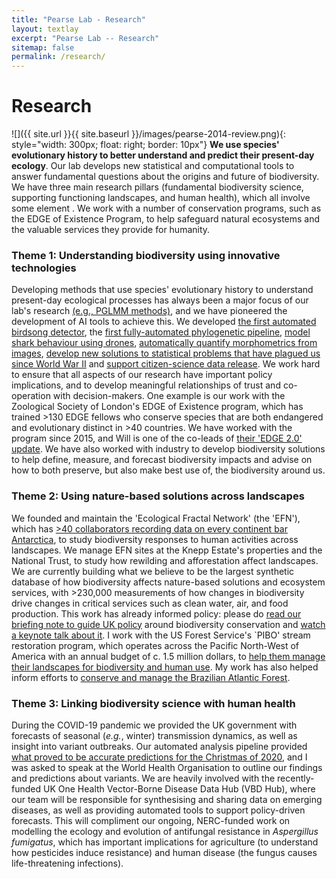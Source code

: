```yaml
---
title: "Pearse Lab - Research"
layout: textlay
excerpt: "Pearse Lab -- Research"
sitemap: false
permalink: /research/
---
```


# Research

 ![]({{ site.url }}{{ site.baseurl }}/images/pearse-2014-review.png){: style="width: 300px; float: right; border: 10px"}
<b>We use species' evolutionary history to better understand and predict their present-day ecology</b>. Our lab develops new statistical and computational tools to answer fundamental questions about the origins and future of biodiversity. We have three main research pillars (fundamental biodiversity science, supporting functioning landscapes, and human health), which all involve some element . We work with a number of conservation programs, such as the EDGE of Existence Program, to help safeguard natural ecosystems and the valuable services they provide for humanity.

### Theme 1: Understanding biodiversity using innovative technologies
Developing methods that use species' evolutionary history to understand present-day ecological processes has always been a major focus of our lab's research [(e.g., PGLMM methods)](https://onlinelibrary.wiley.com/doi/full/10.1111/oik.08048), and we have pioneered the development of AI tools to achieve this. We developed [the first automated birdsong detector](https://academic.oup.com/evolut/article/72/4/944/6882088), the [first fully-automated phylogenetic pipeline](https://besjournals.onlinelibrary.wiley.com/doi/pdf/10.1111/2041-210X.12055), [model shark behaviour using drones](https://www.nature.com/articles/s41598-023-39560-1), [automatically quantify morphometrics from images](https://esajournals.onlinelibrary.wiley.com/doi/full/10.1002/ecs2.2105), [develop new solutions to statistical problems that have plagued us since World War II](https://www.nature.com/articles/s41559-017-0350-0) and [support citizen-science data release](https://joss.theoj.org/papers/10.21105/joss.02917.pdf). We work hard to ensure that all aspects of our research have important policy implications, and to develop meaningful relationships of trust and co-operation with decision-makers. One example is our work with the Zoological Society of London's EDGE of Existence program, which has trained >130 EDGE fellows who conserve species that are both endangered and evolutionary distinct in >40 countries. We have worked with the program since 2015, and Will is one of the co-leads of [their 'EDGE 2.0' update](https://journals.plos.org/Plosbiology/article?id=10.1371/journal.pbio.3001991). We have also worked with industry to develop biodiversity solutions to help define, measure, and forecast biodiversity impacts and advise on how to both preserve, but also make best use of, the biodiversity around us.

### Theme 2: Using nature-based solutions across landscapes 
We founded and maintain the 'Ecological Fractal Network' (the 'EFN'), which has [>40 collaborators recording data on every continent bar Antarctica](https://ecofracnetwork.github.io/), to study biodiversity responses to human activities across landscapes. We manage EFN sites at the Knepp Estate's properties and the National Trust, to study how rewilding and afforestation affect landscapes. We are currently building what we believe to be the largest synthetic database of how biodiversity affects nature-based solutions and ecosystem services, with >230,000 measurements of how changes in biodiversity drive changes in critical services such as clean water, air, and food production. This work has already informed policy: please do [read our briefing note to guide UK policy](https://www.imperial.ac.uk/media/imperial-college/research-centres-and-groups/hitachi-decarbonisation/Briefing-Note-Biodiversity-and-Ecosystem-Function.pdf) around biodiversity conservation and [watch a keynote talk about it](https://www.youtube.com/watch?v=5iXTnGnDNBc). I work with the US Forest Service's `PIBO' stream restoration program, which operates across the Pacific North-West of America with an annual budget of c. 1.5 million dollars, to [help them manage their landscapes for biodiversity and human use](https://esajournals.onlinelibrary.wiley.com/doi/full/10.1002/ecs2.3383). My work has also helped inform efforts to [conserve and manage the Brazilian Atlantic Forest](https://www.science.org/doi/full/10.1126/science.1255768).


### Theme 3: Linking biodiversity science with human health
During the COVID-19 pandemic we provided the UK government with forecasts of seasonal (_e.g._, winter) transmission dynamics, as well as insight into variant outbreaks. Our automated analysis pipeline provided [what proved to be accurate predictions for the Christmas of 2020](https://www.pnas.org/doi/abs/10.1073/pnas.2019284118), and I was asked to speak at the World Health Organisation to outline our findings and predictions about variants. We are heavily involved with the recently-funded UK One Health Vector-Borne Disease Data Hub (VBD Hub), where our team will be responsible for synthesising and sharing data on emerging diseases, as well as providing automated tools to support policy-driven forecasts. This will compliment our ongoing, NERC-funded work on modelling the ecology and evolution of antifungal resistance in _Aspergillus fumigatus_, which has important implications for agriculture (to understand how pesticides induce resistance) and human disease (the fungus causes life-threatening infections).
